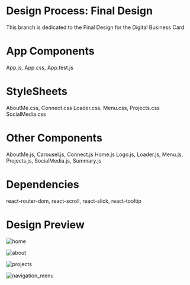 # Design Process: Final Design
This branch is dedicated to the Final Design for the Digital Business Card
# App Components
App.js,
App.css,
App.test.js
# StyleSheets
AboutMe.css,
Connect.css
Loader.css,
Menu.css,
Projects.css
SocialMedia.css
# Other Components
AboutMe.js,
Carousel.js,
Connect.js
Home.js
Logo.js,
Loader.js,
Menu.js,
Projects.js,
SocialMedia.js,
Summary.js
# Dependencies
react-router-dom,
react-scroll,
react-slick,
react-tooltip
# Design Preview

![home](https://user-images.githubusercontent.com/54840122/202816900-38a9a6f4-ef53-42cc-97ee-d02f2ff723a5.JPG)

![about](https://user-images.githubusercontent.com/54840122/202816920-0c8fae42-03a1-4b2c-906e-36db7928d902.JPG)

![projects](https://user-images.githubusercontent.com/54840122/202816937-2b4a415e-2681-4ecc-b118-65623de92174.JPG)

![navigation_menu](https://user-images.githubusercontent.com/54840122/202891394-46d1cf36-c887-4d1c-bec8-556719ea3430.JPG)







